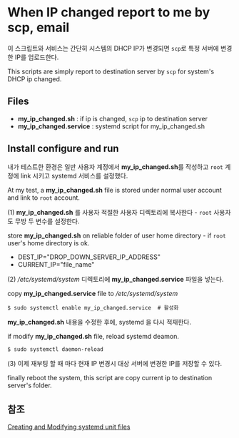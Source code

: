 # When IP changed report to me by scp, email

이 스크립트와 서비스는 간단히 시스템의 DHCP IP가 변경되면 `scp`로 특정 서버에 변경한 IP를 업로드한다.

This scripts are simply report to destination server by `scp` for system's DHCP ip changed.

## Files

 - **my_ip_changed.sh** : if ip is changed, `scp` ip to destination server
 - **my_ip_changed.service** : systemd script for my_ip_changed.sh

## Install configure and run

내가 테스트한 환경은 일반 사용자 계정에서 **my_ip_changed.sh**를 작성하고 `root` 계정에 link 시키고 systemd 서비스를 설정했다.

At my test, a **my_ip_changed.sh** file is stored under normal user account and link to `root` account.

(1) **my_ip_changed.sh** 를 사용자 적절한 사용자 디렉토리에 복사한다 - `root` 사용자도 무방
두 변수를 설정한다.

store **my_ip_changed.sh** on reliable folder of user home directory - if `root` user's home directory is ok.

 - DEST_IP="DROP_DOWN_SERVER_IP_ADDRESS"
 - CURRENT_IP="file_name"

(2) */etc/systemd/system* 디렉토리에 **my_ip_changed.service** 파일을 넣는다.

copy **my_ip_changed.service** file to */etc/systemd/system* 

```
$ sudo systemctl enable my_ip_changed.service  # 활성화
```

**my_ip_changed.sh** 내용을 수정한 후에, systemd 을 다시 적재한다.

if modify **my_ip_changed.sh** file, reload systemd deamon.

```
$ sudo systemctl daemon-reload
```

(3) 이제 재부팅 할 때 마다 현재 IP 변경시 대상 서버에 변경한 IP를 저장할 수 있다.

finally reboot the system, this script are copy current ip to destination server's folder.

## 참조

[Creating and Modifying systemd unit files](https://access.redhat.com/documentation/en-US/Red_Hat_Enterprise_Linux/7/html/System_Administrators_Guide/sect-Managing_Services_with_systemd-Unit_Files.html)
